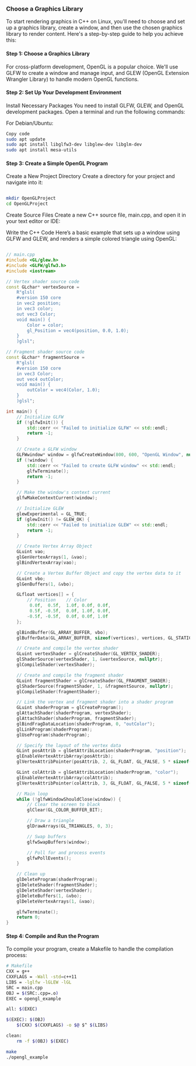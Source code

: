### Choose a Graphics Library

To start rendering graphics in C++ on Linux, you'll need to choose and set up a graphics library, create a window, and then use the chosen graphics library to render content. Here's a step-by-step guide to help you achieve this:

#### Step 1: Choose a Graphics Library
For cross-platform development, OpenGL is a popular choice. We'll use GLFW to create a window and manage input, and GLEW (OpenGL Extension Wrangler Library) to handle modern OpenGL functions.

#### Step 2: Set Up Your Development Environment
Install Necessary Packages
You need to install GLFW, GLEW, and OpenGL development packages. Open a terminal and run the following commands:

For Debian/Ubuntu:

```bash
Copy code
sudo apt update
sudo apt install libglfw3-dev libglew-dev libglm-dev
sudo apt install mesa-utils
```
#### Step 3: Create a Simple OpenGL Program
Create a New Project Directory
Create a directory for your project and navigate into it:

```bash

mkdir OpenGLProject
cd OpenGLProject
```
Create Source Files
Create a new C++ source file, main.cpp, and open it in your text editor or IDE:

Write the C++ Code
Here’s a basic example that sets up a window using GLFW and GLEW, and renders a simple colored triangle using OpenGL:

```cpp

// main.cpp
#include <GL/glew.h>
#include <GLFW/glfw3.h>
#include <iostream>

// Vertex shader source code
const GLchar* vertexSource =
    R"glsl(
    #version 150 core
    in vec2 position;
    in vec3 color;
    out vec3 Color;
    void main() {
        Color = color;
        gl_Position = vec4(position, 0.0, 1.0);
    }
    )glsl";

// Fragment shader source code
const GLchar* fragmentSource =
    R"glsl(
    #version 150 core
    in vec3 Color;
    out vec4 outColor;
    void main() {
        outColor = vec4(Color, 1.0);
    }
    )glsl";

int main() {
    // Initialize GLFW
    if (!glfwInit()) {
        std::cerr << "Failed to initialize GLFW" << std::endl;
        return -1;
    }

    // Create a GLFW window
    GLFWwindow* window = glfwCreateWindow(800, 600, "OpenGL Window", nullptr, nullptr);
    if (!window) {
        std::cerr << "Failed to create GLFW window" << std::endl;
        glfwTerminate();
        return -1;
    }

    // Make the window's context current
    glfwMakeContextCurrent(window);

    // Initialize GLEW
    glewExperimental = GL_TRUE;
    if (glewInit() != GLEW_OK) {
        std::cerr << "Failed to initialize GLEW" << std::endl;
        return -1;
    }

    // Create Vertex Array Object
    GLuint vao;
    glGenVertexArrays(1, &vao);
    glBindVertexArray(vao);

    // Create a Vertex Buffer Object and copy the vertex data to it
    GLuint vbo;
    glGenBuffers(1, &vbo);

    GLfloat vertices[] = {
        // Position    // Color
         0.0f,  0.5f,  1.0f, 0.0f, 0.0f,
         0.5f, -0.5f,  0.0f, 1.0f, 0.0f,
        -0.5f, -0.5f,  0.0f, 0.0f, 1.0f
    };

    glBindBuffer(GL_ARRAY_BUFFER, vbo);
    glBufferData(GL_ARRAY_BUFFER, sizeof(vertices), vertices, GL_STATIC_DRAW);

    // Create and compile the vertex shader
    GLuint vertexShader = glCreateShader(GL_VERTEX_SHADER);
    glShaderSource(vertexShader, 1, &vertexSource, nullptr);
    glCompileShader(vertexShader);

    // Create and compile the fragment shader
    GLuint fragmentShader = glCreateShader(GL_FRAGMENT_SHADER);
    glShaderSource(fragmentShader, 1, &fragmentSource, nullptr);
    glCompileShader(fragmentShader);

    // Link the vertex and fragment shader into a shader program
    GLuint shaderProgram = glCreateProgram();
    glAttachShader(shaderProgram, vertexShader);
    glAttachShader(shaderProgram, fragmentShader);
    glBindFragDataLocation(shaderProgram, 0, "outColor");
    glLinkProgram(shaderProgram);
    glUseProgram(shaderProgram);

    // Specify the layout of the vertex data
    GLint posAttrib = glGetAttribLocation(shaderProgram, "position");
    glEnableVertexAttribArray(posAttrib);
    glVertexAttribPointer(posAttrib, 2, GL_FLOAT, GL_FALSE, 5 * sizeof(GLfloat), 0);

    GLint colAttrib = glGetAttribLocation(shaderProgram, "color");
    glEnableVertexAttribArray(colAttrib);
    glVertexAttribPointer(colAttrib, 3, GL_FLOAT, GL_FALSE, 5 * sizeof(GLfloat), (void*)(2 * sizeof(GLfloat)));

    // Main loop
    while (!glfwWindowShouldClose(window)) {
        // Clear the screen to black
        glClear(GL_COLOR_BUFFER_BIT);

        // Draw a triangle
        glDrawArrays(GL_TRIANGLES, 0, 3);

        // Swap buffers
        glfwSwapBuffers(window);

        // Poll for and process events
        glfwPollEvents();
    }

    // Clean up
    glDeleteProgram(shaderProgram);
    glDeleteShader(fragmentShader);
    glDeleteShader(vertexShader);
    glDeleteBuffers(1, &vbo);
    glDeleteVertexArrays(1, &vao);

    glfwTerminate();
    return 0;
}

```
#### Step 4: Compile and Run the Program
To compile your program, create a Makefile to handle the compilation process:

```bash
# Makefile
CXX = g++
CXXFLAGS = -Wall -std=c++11
LIBS = -lglfw -lGLEW -lGL
SRC = main.cpp
OBJ = $(SRC:.cpp=.o)
EXEC = opengl_example

all: $(EXEC)

$(EXEC): $(OBJ)
	$(CXX) $(CXXFLAGS) -o $@ $^ $(LIBS)

clean:
	rm -f $(OBJ) $(EXEC)

```
```bash
make
./opengl_example
```
